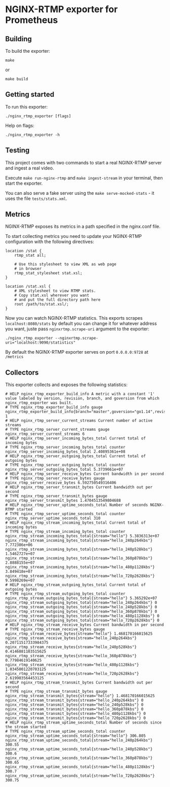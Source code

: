 # NGINX-RTMP exporter for Prometheus

## Building

To build the exporter:

```
make
```

or

```
make build
```

## Getting started

To run this exporter:

```
./nginx_rtmp_exporter [flags]
```

Help on flags:

```
./nginx_rtmp_exporter -h
```

## Testing

This project comes with two commands to start a real NGINX-RTMP server and ingest a real video.

Execute `make run-nginx-rtmp` and `make ingest-stream` in your terminal, then start the exporter.

You can also serve a fake server using the `make serve-mocked-stats` - it uses the file `tests/stats.xml`.

## Metrics

NGINX-RTMP exposes its metrics in a path specified in the nginx.conf file.

To start collecting metrics you need to update your NGINX-RTMP configuration with the following directives:

```
location /stat {
    rtmp_stat all;

    # Use this stylesheet to view XML as web page
    # in browser
    rtmp_stat_stylesheet stat.xsl;
}

location /stat.xsl {
    # XML stylesheet to view RTMP stats.
    # Copy stat.xsl wherever you want
    # and put the full directory path here
    root /path/to/stat.xsl/;
}
```

Now you can watch NGINX-RTMP statistics. This exports scrapes `localhost:8080/stats` by default you can change it for whatever address you want, juste pass `nginxrtmp.scrape-uri` argument to the exporter:

```
./nginx_rtmp_exporter --nginxrtmp.scrape-uri="localhost:9090/statistics"
```

By default the NGINX-RTMP exporter serves on port `0.0.0.0:9728` at `/metrics`

## Collectors

This exporter collects and exposes the following statistics:

```
# HELP nginx_rtmp_exporter_build_info A metric with a constant '1' value labeled by version, revision, branch, and goversion from which nginx_rtmp_exporter was built.
# TYPE nginx_rtmp_exporter_build_info gauge
nginx_rtmp_exporter_build_info{branch="master",goversion="go1.14",revision="fe3d8ac350cec520648b07cf9ceb613f12362e2b",version="0.0.1"} 1
# HELP nginx_rtmp_server_current_streams Current number of active streams
# TYPE nginx_rtmp_server_current_streams gauge
nginx_rtmp_server_current_streams 6
# HELP nginx_rtmp_server_incoming_bytes_total Current total of incoming bytes
# TYPE nginx_rtmp_server_incoming_bytes_total counter
nginx_rtmp_server_incoming_bytes_total 2.40895361e+08
# HELP nginx_rtmp_server_outgoing_bytes_total Current total of outgoing bytes
# TYPE nginx_rtmp_server_outgoing_bytes_total counter
nginx_rtmp_server_outgoing_bytes_total 5.3739661e+07
# HELP nginx_rtmp_server_receive_bytes Current bandwidth in per second
# TYPE nginx_rtmp_server_receive_bytes gauge
nginx_rtmp_server_receive_bytes 6.592750549316406
# HELP nginx_rtmp_server_transmit_bytes Current bandwidth out per second
# TYPE nginx_rtmp_server_transmit_bytes gauge
nginx_rtmp_server_transmit_bytes 1.4704513549804688
# HELP nginx_rtmp_server_uptime_seconds_total Number of seconds NGINX-RTMP started
# TYPE nginx_rtmp_server_uptime_seconds_total counter
nginx_rtmp_server_uptime_seconds_total 310
# HELP nginx_rtmp_stream_incoming_bytes_total Current total of incoming bytes
# TYPE nginx_rtmp_stream_incoming_bytes_total counter
nginx_rtmp_stream_incoming_bytes_total{stream="hello"} 5.3836313e+07
nginx_rtmp_stream_incoming_bytes_total{stream="hello_240p264kbs"} 7.772386e+06
nginx_rtmp_stream_incoming_bytes_total{stream="hello_240p528kbs"} 1.5462727e+07
nginx_rtmp_stream_incoming_bytes_total{stream="hello_360p878kbs"} 2.8888155e+07
nginx_rtmp_stream_incoming_bytes_total{stream="hello_480p1128kbs"} 3.849418e+07
nginx_rtmp_stream_incoming_bytes_total{stream="hello_720p2628kbs"} 9.5998269e+07
# HELP nginx_rtmp_stream_outgoing_bytes_total Current total of outgoing bytes
# TYPE nginx_rtmp_stream_outgoing_bytes_total counter
nginx_rtmp_stream_outgoing_bytes_total{stream="hello"} 5.365292e+07
nginx_rtmp_stream_outgoing_bytes_total{stream="hello_240p264kbs"} 0
nginx_rtmp_stream_outgoing_bytes_total{stream="hello_240p528kbs"} 0
nginx_rtmp_stream_outgoing_bytes_total{stream="hello_360p878kbs"} 0
nginx_rtmp_stream_outgoing_bytes_total{stream="hello_480p1128kbs"} 0
nginx_rtmp_stream_outgoing_bytes_total{stream="hello_720p2628kbs"} 0
# HELP nginx_rtmp_stream_receive_bytes Current bandwidth in per second
# TYPE nginx_rtmp_stream_receive_bytes gauge
nginx_rtmp_stream_receive_bytes{stream="hello"} 1.468170166015625
nginx_rtmp_stream_receive_bytes{stream="hello_240p264kbs"} 0.20711517333984375
nginx_rtmp_stream_receive_bytes{stream="hello_240p528kbs"} 0.4146881103515625
nginx_rtmp_stream_receive_bytes{stream="hello_360p878kbs"} 0.77984619140625
nginx_rtmp_stream_receive_bytes{stream="hello_480p1128kbs"} 1.0345001220703125
nginx_rtmp_stream_receive_bytes{stream="hello_720p2628kbs"} 2.619903564453125
# HELP nginx_rtmp_stream_transmit_bytes Current bandwidth out per second
# TYPE nginx_rtmp_stream_transmit_bytes gauge
nginx_rtmp_stream_transmit_bytes{stream="hello"} 1.468170166015625
nginx_rtmp_stream_transmit_bytes{stream="hello_240p264kbs"} 0
nginx_rtmp_stream_transmit_bytes{stream="hello_240p528kbs"} 0
nginx_rtmp_stream_transmit_bytes{stream="hello_360p878kbs"} 0
nginx_rtmp_stream_transmit_bytes{stream="hello_480p1128kbs"} 0
nginx_rtmp_stream_transmit_bytes{stream="hello_720p2628kbs"} 0
# HELP nginx_rtmp_stream_uptime_seconds_total Number of seconds since the stream started
# TYPE nginx_rtmp_stream_uptime_seconds_total counter
nginx_rtmp_stream_uptime_seconds_total{stream="hello"} 306.805
nginx_rtmp_stream_uptime_seconds_total{stream="hello_240p264kbs"} 300.55
nginx_rtmp_stream_uptime_seconds_total{stream="hello_240p528kbs"} 300.6
nginx_rtmp_stream_uptime_seconds_total{stream="hello_360p878kbs"} 300.65
nginx_rtmp_stream_uptime_seconds_total{stream="hello_480p1128kbs"} 300.7
nginx_rtmp_stream_uptime_seconds_total{stream="hello_720p2628kbs"} 300.75
```